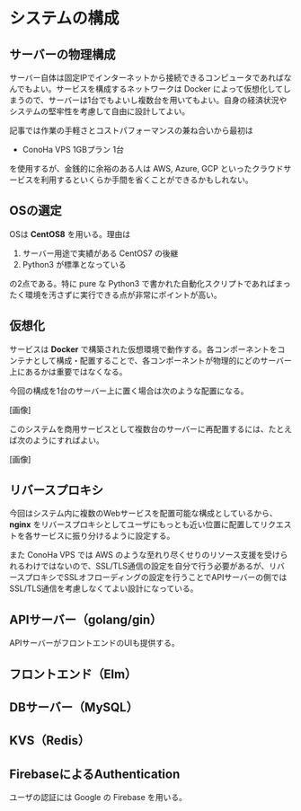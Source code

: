 # システムの構成

## サーバーの物理構成

サーバー自体は固定IPでインターネットから接続できるコンピュータであればなんでもよい。サービスを構成するネットワークは Docker によって仮想化してしまうので、サーバーは1台でもよいし複数台を用いてもよい。自身の経済状況やシステムの堅牢性を考慮して自由に設計してよい。

記事では作業の手軽さとコストパフォーマンスの兼ね合いから最初は

* ConoHa VPS 1GBプラン 1台

を使用するが、金銭的に余裕のある人は AWS, Azure, GCP といったクラウドサービスを利用するといくらか手間を省くことができるかもしれない。

## OSの選定

OSは **CentOS8** を用いる。理由は

1. サーバー用途で実績がある CentOS7 の後継
2. Python3 が標準となっている

の2点である。特に pure な Python3 で書かれた自動化スクリプトであればまったく環境を汚さずに実行できる点が非常にポイントが高い。

## 仮想化

サービスは **Docker** で構築された仮想環境で動作する。各コンポーネントをコンテナとして構成・配置することで、各コンポーネントが物理的にどのサーバー上にあるかは重要ではなくなる。

今回の構成を1台のサーバー上に置く場合は次のような配置になる。

\[画像\]

このシステムを商用サービスとして複数台のサーバーに再配置するには、たとえば次のようにすればよい。

\[画像\]

## リバースプロキシ

今回はシステム内に複数のWebサービスを配置可能な構成としているから、**nginx** をリバースプロキシとしてユーザにもっとも近い位置に配置してリクエストを各サービスに振り分けるように設定する。

また ConoHa VPS では AWS のような至れり尽くせりのリソース支援を受けられるわけではないので、SSL/TLS通信の設定を自分で行う必要があるが、リバースプロキシでSSLオフローディングの設定を行うことでAPIサーバーの側ではSSL/TLS通信を考慮しなくてよい設計になっている。

## APIサーバー（golang/gin）

APIサーバーがフロントエンドのUIも提供する。

## フロントエンド（Elm）



## DBサーバー（MySQL）



## KVS（Redis）



## FirebaseによるAuthentication

ユーザの認証には Google の Firebase を用いる。



